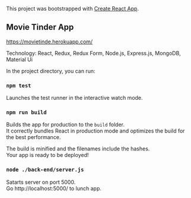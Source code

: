 This project was bootstrapped with [Create React App](https://github.com/facebook/create-react-app).

## Movie Tinder App

https://movietinde.herokuapp.com/

Technology: React, Redux, Redux Form, Node.js, Express.js, MongoDB, Material Ui

In the project directory, you can run:

### `npm test`

Launches the test runner in the interactive watch mode.<br>

### `npm run build`

Builds the app for production to the `build` folder.<br>
It correctly bundles React in production mode and optimizes the build for the best performance.

The build is minified and the filenames include the hashes.<br>
Your app is ready to be deployed!

### `node ./back-end/server.js`

Satarts server on port 5000. <br>
Go http://localhost:5000/ to lunch app.
